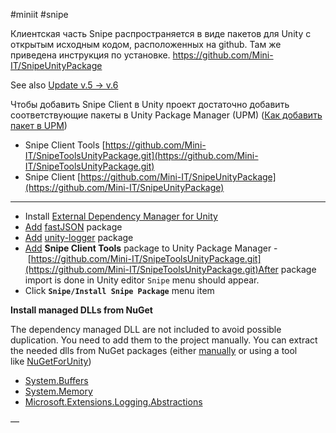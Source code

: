 #miniit #snipe 

Клиентская часть Snipe распространяется в виде пакетов для Unity с открытым исходным кодом, расположенных на github. Там же приведена инструкция по установке.
https://github.com/Mini-IT/SnipeUnityPackage

See also [Update v.5 → v.6](../../../SnipeClient%20v%206/Update%20v.5%20→%20v.6.md) 

Чтобы добавить Snipe Client в Unity проект достаточно добавить соответствующие пакеты в Unity Package Manager (UPM) ([Как добавить пакет в UPM](https://docs.unity3d.com/Manual/upm-ui-giturl.html))

- Snipe Client Tools [https://github.com/Mini-IT/SnipeToolsUnityPackage.git](https://github.com/Mini-IT/SnipeToolsUnityPackage.git)
- Snipe Client [https://github.com/Mini-IT/SnipeUnityPackage](https://github.com/Mini-IT/SnipeUnityPackage)

---

- Install [External Dependency Manager for Unity](https://github.com/googlesamples/unity-jar-resolver)
- [Add](https://docs.unity3d.com/Manual/upm-ui-giturl.html) [fastJSON](https://github.com/Mini-IT/fastJSON-unity-package) package
- [Add](https://docs.unity3d.com/Manual/upm-ui-giturl.html) [unity-logger](https://github.com/Mini-IT/unity-logger) package
- [Add](https://docs.unity3d.com/Manual/upm-ui-giturl.html) **Snipe Client Tools** package to Unity Package Manager - [https://github.com/Mini-IT/SnipeToolsUnityPackage.git](https://github.com/Mini-IT/SnipeToolsUnityPackage.git)After package import is done in Unity editor `Snipe` menu should appear.
- Click **`Snipe/Install Snipe Package`** menu item

**Install managed DLLs from NuGet**

The dependency managed DLL are not included to avoid possible duplication. You need to add them to the project manually. You can extract the needed dlls from NuGet packages (either [manually](https://stackoverflow.com/a/61187711) or using a tool like [NuGetForUnity](https://github.com/GlitchEnzo/NuGetForUnity))

- [System.Buffers](https://www.nuget.org/packages/System.Buffers/4.5.1)
- [System.Memory](https://www.nuget.org/packages/System.Memory/4.5.5)
- [Microsoft.Extensions.Logging.Abstractions](https://www.nuget.org/packages/Microsoft.Extensions.Logging.Abstractions/7.0.1)

—